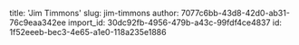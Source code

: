 title: 'Jim Timmons'
slug: jim-timmons
author: 7077c6bb-43d8-42d0-ab31-76c9eaa342ee
import_id: 30dc92fb-4956-479b-a43c-99fdf4ce4837
id: 1f52eeeb-bec3-4e65-a1e0-118a235e1886
